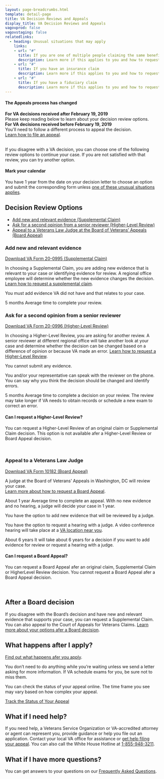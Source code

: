 ```yaml
---
layout: page-breadcrumbs.html
template: detail-page
title: VA Decision Reviews and Appeals
display_title: VA Decision Reviews and Appeals
vagovprod: false
vagovstaging: false
relatedlinks:
  - heading: Unusual situations that may apply
    links:
    - url: "#"
      title: If you are one of multiple people claiming the same benefit
      description: Learn more if this applies to you and how to request a review.
    - url: "#"
      title: If you have an insurance claim
      description: Learn more if this applies to you and how to request a review.
    - url: "#"
      title: If you have a fiduciary claim
      description: Learn more if this applies to you and how to request a review.
---
```

<div class="usa-alert usa-alert-warning">
  <div class="usa-alert-body">
    <h4 class="usa-alert-heading">
      The Appeals process has changed
    </h4>
    <p class="usa-alert-text">
      <b>For VA decisions received after February 19, 2019</b> <br>
Please keep reading below to learn about your decision review options. <br>
      <b>For VA decisions received before February 19, 2019</b> <br>
You'll need to follow a different process to appeal the decision. <br>
<a href="/disability/file-an-appeal/">Learn how to file an appeal</a>.
    </p>
  </div>
</div>

<br>

<div itemprop="description" class="va-introtext">
  If you disagree with a VA decision, you can choose one of the
  following review options to continue your case. If you are not
  satisfied with that review, you can try another option.
</div>

<div class="usa-alert usa-alert-info">
  <div class="usa-alert-body">
    <h4 class="usa-alert-heading">
      Mark your calendar <i class="far fa-calendar"></i>
    </h4>
    <p class="usa-alert-text">
      You have 1 year from the date on your decision letter to choose an option
      and submit the corresponding form unless <a href="#">one of these unusual situations applies</a>.
    </p>
  </div>
</div>

## Decision Review Options

- [Add new and relevant evidence (Supplemental Claim)](#)
- [Ask for a second opinion from a senior reviewer (Higher-Level Review)](#)
- [Appeal to a Veterans Law Judge at the Board of Veterans’ Appeals (Board Appeal)](#)

### Add new and relevant evidence

[Download VA Form 20-0995 (Supplemental Claim)](#)

In choosing a Supplemental Claim, you are adding new evidence that is relevant to
your case or identifying evidence for review. A regional office employee will
determine whether the new evidence changes the decision. [Learn how to request a supplemental claim](#).


<span class="heading-level-3"><i class="far fa-copy"></i></span> You must add evidence VA did not have and that relates to your case.

<!-- Todo: Implement updated number component -->
<div class="card information">
  <span class="number"><span class="heading-level-3"><i class="far fa-clock"></i> 5 months</span></span>
  <span class="description">Average time to complete your review.</span>
</div>

### Ask for a second opinion from a senior reviewer

[Download VA Form 20-0996 (Higher-Level Review)](#)

In choosing a Higher-Level Review, you are asking for another review. A senior
reviewer at different regional office will take another look at your case and determine
whether the decision can be changed based on a difference of opinion or because VA
made an error. [Learn how to request a Higher-Level Review](#).

<span class="heading-level-3"><i class="fas fa-ban"></i></span>  You cannot submit any evidence.

<span class="heading-level-3"><i class="fas fa-phone"></i></span>  You and/or your representative can speak with the reviewer on the phone. You
can say why you think the decision should be changed and identify errors.

<!-- Todo: Implement updated number component -->
<div class="card information">
  <span class="number"><span class="heading-level-3"><i class="far fa-clock"></i> 5 months</span></span>
  <span class="description">Average time to complete a decision on your review. The review may take
longer if VA needs to obtain records or schedule a new exam to correct an error.</span>
</div>

#### Can I request a Higher-Level Review?

You can request a Higher-Level Review of an original claim or Supplemental Claim
decision. This option is not available afer a Higher-Level Review or Board Appeal
decision.

<br>

### Appeal to a Veterans Law Judge

[Download VA Form 10182 (Board Appeal)](#)

A judge at the Board of Veterans’ Appeals in Washington, DC will review your case. <br>
[Learn more about how to request a Board Appeal](#).

<!-- Todo: Implement updated number component -->
<div class="card information">
  <span class="number"><span class="heading-level-3"><i class="far fa-clock"></i> About 1 year</span></span>
  <span class="description">
    Average time to complete an appeal. With no new evidence and no hearing, a
    judge will decide your case in 1 year.
  </span>
</div>

<span class="heading-level-3"><i class="far fa-copy"></i></span>  You have the option to add new evidence that will be reviewed by a judge.

<span class="heading-level-3"><i class="fas fa-user"></i></span>  You have the option to request a hearing with a judge. A video conference
hearing will take place at a [VA location near you](#).

<!-- Todo: Implement updated number component -->
<div class="card information">
  <span class="number"><span class="heading-level-3"><i class="far fa-clock"></i> About 6 years</span></span>
  <span class="description">
    It will take about 6 years for a decision if you want to add evidence for review
    or request a hearing with a judge.
  </span>
</div>

#### Can I request a Board Appeal?

You can request a Board Appeal afer an original claim, Supplemental Claim or HigherLevel Review decision. You cannot request a Board Appeal afer a Board Appeal decision.

<br>

## After a Board decision

If you disagree with the Board’s decision and have new and relevant evidence that
supports your case, you can request a Supplemental Claim. You can also appeal to the
Court of Appeals for Veterans Claims. [Learn more about your options afer a Board decision](#).

## What happens after I apply?

[Find out what happens afer you apply](#).

You don’t need to do anything while you’re waiting unless we send a letter asking for
more information. If VA schedule exams for you, be sure not to miss them.

You can check the status of your appeal online. The time frame you see may vary based
on how complex your appeal.

<a href="#" class="usa-button-primary">Track the Status of Your Appeal</a>

## What if I need help?

If you need help, a Veterans Service Organization or VA-accredited attorney or agent can
represent you, provide guidance or help you file out an application. Contact your local VA
office for assistance or [get help filing your appeal](#). You can also call the White House Hotline
at [1-855-948-3211](#).

## What if I have more questions?

You can get answers to your questions on our [Frequently Asked Questions](#).


